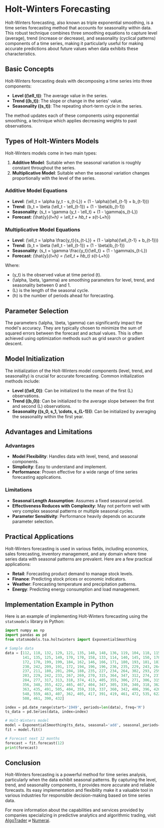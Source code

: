 # Holt-Winters Forecasting

Holt-Winters forecasting, also known as triple exponential smoothing, is a time series forecasting method that accounts for seasonality within data. This robust technique combines three smoothing equations to capture level (average), trend (increase or decrease), and seasonality (cyclical patterns) components of a time series, making it particularly useful for making accurate predictions about future values when data exhibits these characteristics.

## Basic Concepts

Holt-Winters forecasting deals with decomposing a time series into three components:

- **Level (\(\ell_t\))**: The average value in the series.
- **Trend (\(b_t\))**: The slope or change in the series' value.
- **Seasonality (\(s_t\))**: The repeating short-term cycle in the series.

The method updates each of these components using exponential smoothing, a technique which applies decreasing weights to past observations. 

## Types of Holt-Winters Models

Holt-Winters models come in two main types:

1. **Additive Model**: Suitable when the seasonal variation is roughly constant throughout the series.
2. **Multiplicative Model**: Suitable when the seasonal variation changes proportionally with the level of the series.

### Additive Model Equations

- **Level**: \(\ell_t = \alpha (y_t - s_{t-L}) + (1 - \alpha)(\ell_{t-1} + b_{t-1})\)
- **Trend**: \(b_t = \beta (\ell_t - \ell_{t-1}) + (1 - \beta)b_{t-1}\)
- **Seasonality**: \(s_t = \gamma (y_t - \ell_t) + (1 - \gamma)s_{t-L}\)
- **Forecast**: \(\hat{y}_{t+h} = \ell_t + hb_t + s_{t-L+h}\)

### Multiplicative Model Equations

- **Level**: \(\ell_t = \alpha \frac{y_t}{s_{t-L}} + (1 - \alpha)(\ell_{t-1} + b_{t-1})\)
- **Trend**: \(b_t = \beta (\ell_t - \ell_{t-1}) + (1 - \beta)b_{t-1}\)
- **Seasonality**: \(s_t = \gamma \frac{y_t}{\ell_t} + (1 - \gamma)s_{t-L}\)
- **Forecast**: \(\hat{y}_{t+h} = (\ell_t + hb_t) s_{t-L+h}\)

Where:

- \(y_t\) is the observed value at time period \(t\).
- \(\alpha, \beta, \gamma\) are smoothing parameters for level, trend, and seasonality between 0 and 1.
- \(L\) is the length of the seasonal cycle.
- \(h\) is the number of periods ahead for forecasting.

## Parameter Selection

The parameters \(\alpha, \beta, \gamma\) can significantly impact the model's accuracy. They are typically chosen to minimize the sum of squared errors between the forecast and actual values. This is often achieved using optimization methods such as grid search or gradient descent.

## Model Initialization

The initialization of the Holt-Winters model components (level, trend, and seasonality) is crucial for accurate forecasting. Common initialization methods include:

- **Level (\(\ell_0\))**: Can be initialized to the mean of the first \(L\) observations.
- **Trend (\(b_0\))**: Can be initialized to the average slope between the first and second \(L\) observations.
- **Seasonality (\(s_0, s_1, \cdots, s_{L-1}\))**: Can be initialized by averaging the seasonality within the first year.

## Advantages and Limitations

### Advantages

- **Model Flexibility**: Handles data with level, trend, and seasonal components.
- **Simplicity**: Easy to understand and implement.
- **Performance**: Proven effective for a wide range of time series forecasting applications.

### Limitations

- **Seasonal Length Assumption**: Assumes a fixed seasonal period.
- **Effectiveness Reduces with Complexity**: May not perform well with very complex seasonal patterns or multiple seasonal cycles.
- **Parameter Sensitivity**: Performance heavily depends on accurate parameter selection.

## Practical Applications

Holt-Winters forecasting is used in various fields, including economics, sales forecasting, inventory management, and any domain where time series data with seasonal patterns are prevalent. Here are a few practical applications:

- **Retail**: Forecasting product demand to manage stock levels.
- **Finance**: Predicting stock prices or economic indicators.
- **Weather**: Forecasting temperature and precipitation patterns.
- **Energy**: Predicting energy consumption and load management.

## Implementation Example in Python

Here is an example of implementing Holt-Winters forecasting using the `statsmodels` library in Python:

```python
import numpy as np
import pandas as pd
from statsmodels.tsa.holtwinters import ExponentialSmoothing

# Sample data
data = [112, 118, 132, 129, 121, 135, 148, 148, 136, 119, 104, 118, 115, 126, 
        141, 135, 125, 149, 170, 170, 158, 133, 114, 140, 145, 150, 178, 163, 
        172, 178, 199, 199, 184, 162, 146, 166, 171, 180, 193, 181, 183, 218, 
        230, 242, 209, 191, 172, 194, 196, 196, 236, 235, 229, 243, 264, 272, 
        237, 211, 180, 201, 204, 188, 235, 227, 234, 264, 302, 293, 259, 229, 
        203, 229, 242, 233, 267, 269, 270, 315, 364, 347, 312, 274, 237, 278, 
        284, 277, 317, 313, 318, 374, 413, 405, 355, 306, 271, 306, 315, 301, 
        356, 348, 355, 422, 465, 467, 404, 347, 305, 336, 340, 318, 362, 348, 
        363, 435, 491, 505, 404, 359, 310, 337, 360, 342, 406, 396, 420, 472, 
        548, 559, 463, 407, 362, 405, 417, 391, 419, 461, 472, 535, 622, 606, 
        508, 461, 390, 432]

index = pd.date_range(start='1949', periods=len(data), freq='M')
ts_data = pd.Series(data, index=index)

# Holt-Winters model
model = ExponentialSmoothing(ts_data, seasonal='add', seasonal_periods=12)
fit = model.fit()

# Forecast next 12 months
forecast = fit.forecast(12)
print(forecast)
```

## Conclusion

Holt-Winters forecasting is a powerful method for time series analysis, particularly when the data exhibit seasonal patterns. By capturing the level, trend, and seasonality components, it provides more accurate and reliable forecasts. Its easy implementation and flexibility make it a valuable tool in various industries for responsible decision-making based on time series data.

For more information about the capabilities and services provided by companies specializing in predictive analytics and algorithmic trading, visit [AlgoTrader](https://www.algotrader.com/) и [Numerai](https://numer.ai/).
